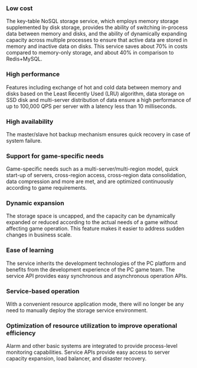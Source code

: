 ### Low cost
The key-table NoSQL storage service, which employs memory storage supplemented by disk storage, provides the ability of switching in-process data between memory and disks, and the ability of dynamically expanding capacity across multiple processes to ensure that active data are stored in memory and inactive data on disks. This service saves about 70% in costs compared to memory-only storage, and about 40% in comparison to Redis+MySQL.

### High performance
Features including exchange of hot and cold data between memory and disks based on the Least Recently Used (LRU) algorithm, data storage on SSD disk and multi-server distribution of data ensure a high performance of up to 100,000 QPS per server with a latency less than 10 milliseconds.

### High availability
The master/slave hot backup mechanism ensures quick recovery in case of system failure.

### Support for game-specific needs
Game-specific needs such as a multi-server/multi-region model, quick start-up of servers, cross-region access, cross-region data consolidation, data compression and more are met, and are optimized continuously according to game requirements.

### Dynamic expansion
The storage space is uncapped, and the capacity can be dynamically expanded or reduced according to the actual needs of a game without affecting game operation. This feature makes it easier to address sudden changes in business scale.

### Ease of learning
The service inherits the development technologies of the PC platform and benefits from the development experience of the PC game team. The service API provides easy synchronous and asynchronous operation APIs.

### Service-based operation
With a convenient resource application mode, there will no longer be any need to manually deploy the storage service environment.

### Optimization of resource utilization to improve operational efficiency
Alarm and other basic systems are integrated to provide process-level monitoring capabilities. Service APIs provide easy access to server capacity expansion, load balancer, and disaster recovery.
